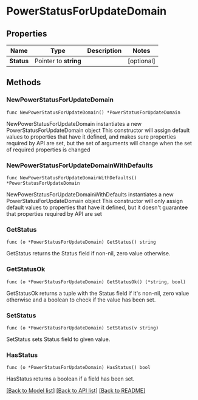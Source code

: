 # PowerStatusForUpdateDomain

## Properties

Name | Type | Description | Notes
------------ | ------------- | ------------- | -------------
**Status** | Pointer to **string** |  | [optional] 

## Methods

### NewPowerStatusForUpdateDomain

`func NewPowerStatusForUpdateDomain() *PowerStatusForUpdateDomain`

NewPowerStatusForUpdateDomain instantiates a new PowerStatusForUpdateDomain object
This constructor will assign default values to properties that have it defined,
and makes sure properties required by API are set, but the set of arguments
will change when the set of required properties is changed

### NewPowerStatusForUpdateDomainWithDefaults

`func NewPowerStatusForUpdateDomainWithDefaults() *PowerStatusForUpdateDomain`

NewPowerStatusForUpdateDomainWithDefaults instantiates a new PowerStatusForUpdateDomain object
This constructor will only assign default values to properties that have it defined,
but it doesn't guarantee that properties required by API are set

### GetStatus

`func (o *PowerStatusForUpdateDomain) GetStatus() string`

GetStatus returns the Status field if non-nil, zero value otherwise.

### GetStatusOk

`func (o *PowerStatusForUpdateDomain) GetStatusOk() (*string, bool)`

GetStatusOk returns a tuple with the Status field if it's non-nil, zero value otherwise
and a boolean to check if the value has been set.

### SetStatus

`func (o *PowerStatusForUpdateDomain) SetStatus(v string)`

SetStatus sets Status field to given value.

### HasStatus

`func (o *PowerStatusForUpdateDomain) HasStatus() bool`

HasStatus returns a boolean if a field has been set.


[[Back to Model list]](../README.md#documentation-for-models) [[Back to API list]](../README.md#documentation-for-api-endpoints) [[Back to README]](../README.md)


